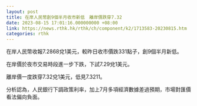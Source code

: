 ```yaml
---
layout: post
title: 在岸人民幣創9個半月收市新低　離岸價跌穿7.32
date: 2023-08-15 17:01:16.000000000 +08:00
link: https://news.rthk.hk/rthk/ch/component/k2/1713583-20230815.htm
categories: rthk
---
```


在岸人民幣收報7.2868兌1美元，較昨日收市價跌331點子，創9個半月新低。

在岸價於夜市交易時段進一步下跌，下試7.29兌1美元。

離岸價一度跌穿7.32兌1美元，低見7.3211。

分析認為，人民銀行下調政策利率，加上7月多項經濟數據差過預期，市場對匯價看法偏向負面。
